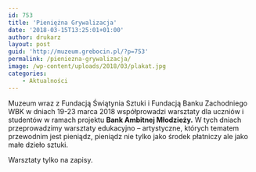 ```yaml
---
id: 753
title: 'Pieniężna Grywalizacja'
date: '2018-03-15T13:25:01+01:00'
author: drukarz
layout: post
guid: 'http://muzeum.grebocin.pl/?p=753'
permalink: /pieniezna-grywalizacja/
image: /wp-content/uploads/2018/03/plakat.jpg
categories:
    - Aktualności
---
```


Muzeum wraz z Fundacją Świątynia Sztuki i Fundacją Banku Zachodniego WBK w dniach 19-23 marca 2018 współprowadzi warsztaty dla uczniów i studentów w ramach projektu **Bank Ambitnej Młodzieży.** W tych dniach przeprowadzimy warsztaty edukacyjno – artystyczne, których tematem przewodnim jest pieniądz, pieniądz nie tylko jako środek płatniczy ale jako małe dzieło sztuki.

Warsztaty tylko na zapisy.